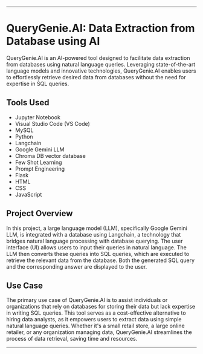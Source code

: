 
---

# QueryGenie.AI: Data Extraction from Database using AI

QueryGenie.AI is an AI-powered tool designed to facilitate data extraction from databases using natural language queries. Leveraging state-of-the-art language models and innovative technologies, QueryGenie.AI enables users to effortlessly retrieve desired data from databases without the need for expertise in SQL queries.

## Tools Used
- Jupyter Notebook
- Visual Studio Code (VS Code)
- MySQL
- Python
- Langchain
- Google Gemini LLM
- Chroma DB vector database
- Few Shot Learning
- Prompt Engineering
- Flask
- HTML
- CSS
- JavaScript

## Project Overview
In this project, a large language model (LLM), specifically Google Gemini LLM, is integrated with a database using Langchain, a technology that bridges natural language processing with database querying. The user interface (UI) allows users to input their queries in natural language. The LLM then converts these queries into SQL queries, which are executed to retrieve the relevant data from the database. Both the generated SQL query and the corresponding answer are displayed to the user.

## Use Case
The primary use case of QueryGenie.AI is to assist individuals or organizations that rely on databases for storing their data but lack expertise in writing SQL queries. This tool serves as a cost-effective alternative to hiring data analysts, as it empowers users to extract data using simple natural language queries. Whether it's a small retail store, a large online retailer, or any organization managing data, QueryGenie.AI streamlines the process of data retrieval, saving time and resources.

---
